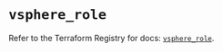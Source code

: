 # `vsphere_role`

Refer to the Terraform Registry for docs: [`vsphere_role`](https://registry.terraform.io/providers/hashicorp/vsphere/2.9.0/docs/resources/role).
